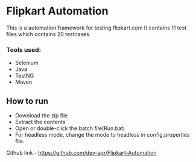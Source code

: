 # Flipkart Automation

This is a automation framework for testing flipkart.com
It contains 11 test files which contains 20 testcases.

### Tools used:
- Selenium
- Java
- TestNG
- Maven

## How to run

- Download the zip file
- Extract the contents
- Open or double-click the batch file(Run.bat)
- For headless mode, change the mode to headless in config.properties file.

Github link - https://github.com/dev-apr/Flipkart-Automation
